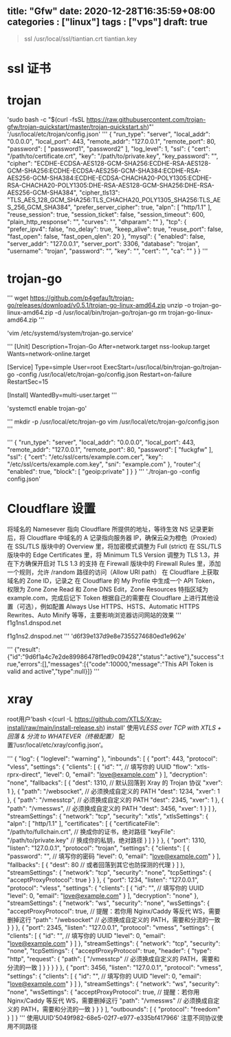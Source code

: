 title: "Gfw"
date: 2020-12-28T16:35:59+08:00
categories : ["linux"]
tags : ["vps"]
draft: true
---
>ssl /usr/local/ssl/tiantian.crt tiantian.key

# ssl 证书
# trojan
'sudo bash -c "$(curl -fsSL https://raw.githubusercontent.com/trojan-gfw/trojan-quickstart/master/trojan-quickstart.sh)"'
'/usr/local/etc/trojan/config.json'
'''
{
    "run_type": "server",
    "local_addr": "0.0.0.0",
    "local_port": 443,
    "remote_addr": "127.0.0.1",
    "remote_port": 80,
    "password": [
        "password1",
        "password2"
    ],
    "log_level": 1,
    "ssl": {
        "cert": "/path/to/certificate.crt",
        "key": "/path/to/private.key",
        "key_password": "",
        "cipher": "ECDHE-ECDSA-AES128-GCM-SHA256:ECDHE-RSA-AES128-GCM-SHA256:ECDHE-ECDSA-AES256-GCM-SHA384:ECDHE-RSA-AES256-GCM-SHA384:ECDHE-ECDSA-CHACHA20-POLY1305:ECDHE-RSA-CHACHA20-POLY1305:DHE-RSA-AES128-GCM-SHA256:DHE-RSA-AES256-GCM-SHA384",
        "cipher_tls13": "TLS_AES_128_GCM_SHA256:TLS_CHACHA20_POLY1305_SHA256:TLS_AES_256_GCM_SHA384",
        "prefer_server_cipher": true,
        "alpn": [
            "http/1.1"
        ],
        "reuse_session": true,
        "session_ticket": false,
        "session_timeout": 600,
        "plain_http_response": "",
        "curves": "",
        "dhparam": ""
    },
    "tcp": {
        "prefer_ipv4": false,
        "no_delay": true,
        "keep_alive": true,
        "reuse_port": false,
        "fast_open": false,
        "fast_open_qlen": 20
    },
    "mysql": {
        "enabled": false,
        "server_addr": "127.0.0.1",
        "server_port": 3306,
        "database": "trojan",
        "username": "trojan",
        "password": "",
        "key": "",
        "cert": "",
        "ca": ""
    }
}
'''
# trojan-go 
'''
wget https://github.com/p4gefau1t/trojan-go/releases/download/v0.5.1/trojan-go-linux-amd64.zip
unzip -o trojan-go-linux-amd64.zip -d /usr/local/bin/trojan-go/trojan-go
rm trojan-go-linux-amd64.zip
'''

'vim /etc/systemd/system/trojan-go.service'

'''
[Unit]
Description=Trojan-Go
After=network.target nss-lookup.target
Wants=network-online.target

[Service]
Type=simple
User=root
ExecStart=/usr/local/bin/trojan-go/trojan-go -config /usr/local/etc/trojan-go/config.json
Restart=on-failure
RestartSec=15

[Install]
WantedBy=multi-user.target
'''

'systemctl enable trojan-go'

'''
mkdir -p /usr/local/etc/trojan-go
vim /usr/local/etc/trojan-go/config.json
'''

'''
{
    "run_type": "server",
    "local_addr": "0.0.0.0",
    "local_port": 443,
    "remote_addr": "127.0.0.1",
    "remote_port": 80,
    "password": [
        "fuckgfw"
    ],
    "ssl": {
        "cert": "/etc/ssl/certs/example.com.cer",
        "key": "/etc/ssl/certs/example.com.key",
        "sni": "example.com"
    },
    "router":{
        "enabled": true,
        "block": [
            "geoip:private"
        ]
    }
}
'''
'./trojan-go -config config.json'
# Cloudflare 设置
将域名的 Namesever 指向 Cloudflare 所提供的地址，等待生效
NS 记录更新后，将 Cloudflare 中域名的 A 记录指向服务器 IP，确保云朵为橙色（Proxied）
在 SSL/TLS 版块中的 Overview 里，将加密模式调整为 Full (strict)
在 SSL/TLS 版块中的 Edge Certificates 里，将 Minimum TLS Version 调整为 TLS 1.3，并在下方确保开启对 TLS 1.3 的支持
在 Firewall 版块中的 Firewall Rules 里，添加一个规则，允许 /random 路径的访问（Allow URI path）
在 Cloudflare 上获取域名的 Zone ID，记录之
在 Cloudflare 的 My Profile 中生成一个 API Token，权限为 Zone Zone Read 和 Zone DNS Edit，Zone Resources 特指区域为 example.com，完成后记下 Token
根据自己的需要在 Cloudflare 上进行其他设置（可选），例如配置 Always Use HTTPS、HSTS、Automatic HTTPS Rewrites、Auto Minify 等等，主要影响浏览器访问网站的效果
'''
f1g1ns1.dnspod.net

f1g1ns2.dnspod.net
'''
'd6f39e137d9e8e7355274680ed1e962e'

'''
{"result":{"id":"9d6f1a4c7e2de89986478f1ed9c09428","status":"active"},"success":true,"errors":[],"messages":[{"code":10000,"message":"This API Token is valid and active","type":null}]}
'''
# xray
root用户'bash <(curl -L https://github.com/XTLS/Xray-install/raw/main/install-release.sh) install'
使用*VLESS over TCP with XTLS + 回落 & 分流 to WHATEVER（终极配置）*
配置’/usr/local/etc/xray/config.json‘。

'''
{
    "log": {
        "loglevel": "warning"
    },
    "inbounds": [
        {
            "port": 443,
            "protocol": "vless",
            "settings": {
                "clients": [
                    {
                        "id": "", // 填写你的 UUID
                        "flow": "xtls-rprx-direct",
                        "level": 0,
                        "email": "love@example.com"
                    }
                ],
                "decryption": "none",
                "fallbacks": [
                    {
                        "dest": 1310, // 默认回落到 Xray 的 Trojan 协议
                        "xver": 1
                    },
                    {
                        "path": "/websocket", // 必须换成自定义的 PATH
                        "dest": 1234,
                        "xver": 1
                    },
                    {
                        "path": "/vmesstcp", // 必须换成自定义的 PATH
                        "dest": 2345,
                        "xver": 1
                    },
                    {
                        "path": "/vmessws", // 必须换成自定义的 PATH
                        "dest": 3456,
                        "xver": 1
                    }
                ]
            },
            "streamSettings": {
                "network": "tcp",
                "security": "xtls",
                "xtlsSettings": {
                    "alpn": [
                        "http/1.1"
                    ],
                    "certificates": [
                        {
                            "certificateFile": "/path/to/fullchain.crt", // 换成你的证书，绝对路径
                            "keyFile": "/path/to/private.key" // 换成你的私钥，绝对路径
                        }
                    ]
                }
            }
        },
        {
            "port": 1310,
            "listen": "127.0.0.1",
            "protocol": "trojan",
            "settings": {
                "clients": [
                    {
                        "password": "", // 填写你的密码
                        "level": 0,
                        "email": "love@example.com"
                    }
                ],
                "fallbacks": [
                    {
                        "dest": 80 // 或者回落到其它也防探测的代理
                    }
                ]
            },
            "streamSettings": {
                "network": "tcp",
                "security": "none",
                "tcpSettings": {
                    "acceptProxyProtocol": true
                }
            }
        },
        {
            "port": 1234,
            "listen": "127.0.0.1",
            "protocol": "vless",
            "settings": {
                "clients": [
                    {
                        "id": "", // 填写你的 UUID
                        "level": 0,
                        "email": "love@example.com"
                    }
                ],
                "decryption": "none"
            },
            "streamSettings": {
                "network": "ws",
                "security": "none",
                "wsSettings": {
                    "acceptProxyProtocol": true, // 提醒：若你用 Nginx/Caddy 等反代 WS，需要删掉这行
                    "path": "/websocket" // 必须换成自定义的 PATH，需要和分流的一致
                }
            }
        },
        {
            "port": 2345,
            "listen": "127.0.0.1",
            "protocol": "vmess",
            "settings": {
                "clients": [
                    {
                        "id": "", // 填写你的 UUID
                        "level": 0,
                        "email": "love@example.com"
                    }
                ]
            },
            "streamSettings": {
                "network": "tcp",
                "security": "none",
                "tcpSettings": {
                    "acceptProxyProtocol": true,
                    "header": {
                        "type": "http",
                        "request": {
                            "path": [
                                "/vmesstcp" // 必须换成自定义的 PATH，需要和分流的一致
                            ]
                        }
                    }
                }
            }
        },
        {
            "port": 3456,
            "listen": "127.0.0.1",
            "protocol": "vmess",
            "settings": {
                "clients": [
                    {
                        "id": "", // 填写你的 UUID
                        "level": 0,
                        "email": "love@example.com"
                    }
                ]
            },
            "streamSettings": {
                "network": "ws",
                "security": "none",
                "wsSettings": {
                    "acceptProxyProtocol": true, // 提醒：若你用 Nginx/Caddy 等反代 WS，需要删掉这行
                    "path": "/vmessws" // 必须换成自定义的 PATH，需要和分流的一致
                }
            }
        }
    ],
    "outbounds": [
        {
            "protocol": "freedom"
        }
    ]
}
'''
使用UUID'5049f982-68e5-02f7-e977-e335bf417966'
注意不同协议使用不同路径
